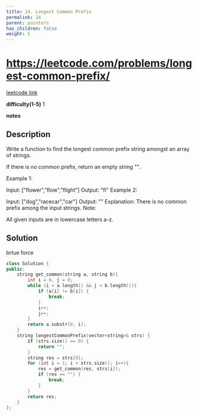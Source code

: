 ```yaml
---
title: 14. Longest Common Prefix
permalink: 14
parent: pointers
has_children: false
weight: 5
---
```

# https://leetcode.com/problems/longest-common-prefix/
[leetcode link](https://leetcode.com/problems/longest-common-prefix/)

**difficulty(1-5)** 
1

**notes**   

## Description
Write a function to find the longest common prefix string amongst an array of strings.

If there is no common prefix, return an empty string "".

Example 1:

Input: ["flower","flow","flight"]
Output: "fl"
Example 2:

Input: ["dog","racecar","car"]
Output: ""
Explanation: There is no common prefix among the input strings.
Note:

All given inputs are in lowercase letters a-z.

## Solution

brtue force

```c++
class Solution {
public:
    string get_common(string a, string b){
        int i = 0, j = 0;
        while (i < a.length() && j < b.length()){
            if (a[i] != b[i]) {
                break;
            }
            i++;
            j++;
        }
        return a.substr(0, i);
    }
    string longestCommonPrefix(vector<string>& strs) {
        if (strs.size() == 0) {
            return "";
        }
        string res = strs[0];
        for (int i = 1; i < strs.size(); i++){
            res = get_common(res, strs[i]);
            if (res == "") {
                break;
            }
        }
        return res;
    }
};
```


